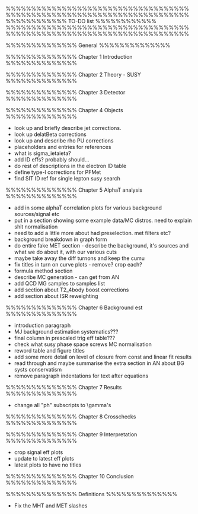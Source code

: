 %%%%%%%%%%%%%%%%%%%%%%%%%%%%%%%%%%%%%%%%%%%%%%%%%%%%%%%%%%%%%%%%%%%%%%%%
%%%%%%%%%%%%                    TO-DO list                  %%%%%%%%%%%%
%%%%%%%%%%%%%%%%%%%%%%%%%%%%%%%%%%%%%%%%%%%%%%%%%%%%%%%%%%%%%%%%%%%%%%%%

%%%%%%%%%%%%%%
General
%%%%%%%%%%%%%%

%%%%%%%%%%%%%%
Chapter 1
Introduction
%%%%%%%%%%%%%%


%%%%%%%%%%%%%%
Chapter 2
Theory - SUSY
%%%%%%%%%%%%%%


%%%%%%%%%%%%%%
Chapter 3
Detector
%%%%%%%%%%%%%%


%%%%%%%%%%%%%%
Chapter 4
Objects
%%%%%%%%%%%%%%
- look up and briefly describe jet corrections.
- look up delatBeta corrections 
- look up and describe rho PU corrections
- placeholders and entries for references
- what is sigma_ietaieta?
- add ID effs? probably should...
- do rest of descriptions in the electron ID table
- define type-I corrections for PFMet
- find SIT ID ref for single lepton susy search

%%%%%%%%%%%%%%
Chapter 5
AlphaT analysis
%%%%%%%%%%%%%%
- add in some alphaT correlation plots for various background sources/signal
etc
- put in a section showing some example data/MC distros. need to explain shit 
normalisation
- need to add a little more about had preselection. met filters etc?
- background breakdown in graph form
- do entire fake MET section - describe the background, it's sources and what we
do about it, with our various cuts
- maybe take away the diff turnons and keep the cumu
- fix titles in turn on curve plots - remove? crop each?
- formula method section
- describe MC generation - can get from AN
- add QCD MG samples to samples list
- add section about T2_4body boost corrections
- add section about ISR reweighting

%%%%%%%%%%%%%%
Chapter 6
Background est
%%%%%%%%%%%%%%
- introduction paragraph
- MJ background estimation systematics???
- final column in prescaled trig eff table???
- check what susy phase space screws MC normalisation
- reword table and figure titles
- add some more detail on level of closure from const and linear fit results
- read through and maybe summarise the extra section in AN about BG systs 
conservatism
- remove paragraph indentations for text after equations


%%%%%%%%%%%%%%
Chapter 7
Results
%%%%%%%%%%%%%%
- change all "ph" subscripts to \gamma's

%%%%%%%%%%%%%%
Chapter 8
Crosschecks
%%%%%%%%%%%%%%


%%%%%%%%%%%%%%
Chapter 9
Interpretation
%%%%%%%%%%%%%%
- crop signal eff plots
- update to latest eff plots
- latest plots to have no titles

%%%%%%%%%%%%%%
Chapter 10
Conclusion
%%%%%%%%%%%%%%


%%%%%%%%%%%%%%
Definitions
%%%%%%%%%%%%%%
- Fix the MHT and MET slashes

